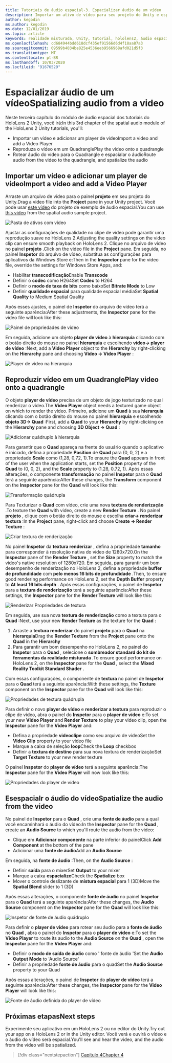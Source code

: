 ```yaml
---
title: Tutoriais de áudio espacial-3. Espacializar áudio de um vídeo
description: Importar um ativo de vídeo para seu projeto do Unity e espacialar o áudio do vídeo.
author: kegodin
ms.author: kegodin
ms.date: 12/01/2019
ms.topic: article
keywords: realidade misturada, Unity, tutorial, hololens2, áudio espacial
ms.openlocfilehash: cd684944bdd618dcf435ef91566d6d4f18aa87a3
ms.sourcegitcommit: 09599b4034be825e4536eeb9566968afd021d5f3
ms.translationtype: MT
ms.contentlocale: pt-BR
ms.lasthandoff: 10/03/2020
ms.locfileid: "91676529"
---
```

# <a name="spatializing-audio-from-a-video"></a><span data-ttu-id="9d4d3-105">Espacializar áudio de um vídeo</span><span class="sxs-lookup"><span data-stu-id="9d4d3-105">Spatializing audio from a video</span></span>
<span data-ttu-id="9d4d3-106">Neste terceiro capítulo do módulo de áudio espacial dos tutoriais do HoloLens 2 Unity, você irá:</span><span class="sxs-lookup"><span data-stu-id="9d4d3-106">In this 3rd chapter of the spatial audio module of the HoloLens 2 Unity tutorials, you'll:</span></span>
* <span data-ttu-id="9d4d3-107">Importar um vídeo e adicionar um player de vídeo</span><span class="sxs-lookup"><span data-stu-id="9d4d3-107">Import a video and add a Video Player</span></span>
* <span data-ttu-id="9d4d3-108">Reproduza o vídeo em um Quadrangle</span><span class="sxs-lookup"><span data-stu-id="9d4d3-108">Play the video onto a quadrangle</span></span>
* <span data-ttu-id="9d4d3-109">Rotear áudio do vídeo para o Quadrangle e espacialar o áudio</span><span class="sxs-lookup"><span data-stu-id="9d4d3-109">Route audio from the video to the quadrangle, and spatialize the audio</span></span>

## <a name="import-a-video-and-add-a-video-player"></a><span data-ttu-id="9d4d3-110">Importar um vídeo e adicionar um player de vídeo</span><span class="sxs-lookup"><span data-stu-id="9d4d3-110">Import a video and add a Video Player</span></span>

<span data-ttu-id="9d4d3-111">Arraste um arquivo de vídeo para o painel **projeto** em seu projeto do Unity.</span><span class="sxs-lookup"><span data-stu-id="9d4d3-111">Drag a video file into the **Project** pane in your Unity project.</span></span> <span data-ttu-id="9d4d3-112">Você pode usar [este vídeo](https://github.com/microsoft/spatialaudio-unity/blob/develop/Samples/MicrosoftSpatializerSample/Assets/Microsoft%20HoloLens%20-%20Spatial%20Sound-PTPvx7mDon4.mp4?raw=true) do projeto de exemplo de áudio espacial.</span><span class="sxs-lookup"><span data-stu-id="9d4d3-112">You can use [this video](https://github.com/microsoft/spatialaudio-unity/blob/develop/Samples/MicrosoftSpatializerSample/Assets/Microsoft%20HoloLens%20-%20Spatial%20Sound-PTPvx7mDon4.mp4?raw=true) from the spatial audio sample project.</span></span>

![Pasta de ativos com vídeo](images/spatial-audio/assets-folder-with-video.png)

<span data-ttu-id="9d4d3-114">Ajustar as configurações de qualidade no clipe de vídeo pode garantir uma reprodução suave no HoloLens 2.</span><span class="sxs-lookup"><span data-stu-id="9d4d3-114">Adjusting the quality settings on the video clip can ensure smooth playback on HoloLens 2.</span></span> <span data-ttu-id="9d4d3-115">Clique no arquivo de vídeo no painel **projeto** .</span><span class="sxs-lookup"><span data-stu-id="9d4d3-115">Click on the video file in the **Project** pane.</span></span> <span data-ttu-id="9d4d3-116">Em seguida, no painel **Inspetor** do arquivo de vídeo, substitua as configurações para aplicativos da Windows Store e:</span><span class="sxs-lookup"><span data-stu-id="9d4d3-116">Then in the **Inspector** pane for the video file, override the settings for Windows Store Apps, and:</span></span>
* <span data-ttu-id="9d4d3-117">Habilitar **transcodificação**</span><span class="sxs-lookup"><span data-stu-id="9d4d3-117">Enable **Transcode**</span></span>
* <span data-ttu-id="9d4d3-118">Definir o **codec** como H264</span><span class="sxs-lookup"><span data-stu-id="9d4d3-118">Set **Codec** to H264</span></span>
* <span data-ttu-id="9d4d3-119">Definir o **modo de taxa de bits** como baixo</span><span class="sxs-lookup"><span data-stu-id="9d4d3-119">Set **Bitrate Mode** to Low</span></span>
* <span data-ttu-id="9d4d3-120">Definir **qualidade espacial** para qualidade espacial média</span><span class="sxs-lookup"><span data-stu-id="9d4d3-120">Set **Spatial Quality** to Medium Spatial Quality</span></span>

<span data-ttu-id="9d4d3-121">Após esses ajustes, o painel de **Inspetor** do arquivo de vídeo terá a seguinte aparência:</span><span class="sxs-lookup"><span data-stu-id="9d4d3-121">After these adjustments, the **Inspector** pane for the video file will look like this:</span></span>

![Painel de propriedades de vídeo](images/spatial-audio/video-property-pane.png)

<span data-ttu-id="9d4d3-123">Em seguida, adicione um objeto **player de vídeo** à **hierarquia** clicando com o botão direito do mouse no painel **hierarquia** e escolhendo **vídeo-> player de vídeo** :</span><span class="sxs-lookup"><span data-stu-id="9d4d3-123">Next, add a **Video Player** object to the **Hierarchy** by right-clicking on the **Hierarchy** pane and choosing **Video -> Video Player** :</span></span>

![Player de vídeo na hierarquia](images/spatial-audio/video-player-in-hierarchy.png)

## <a name="play-video-onto-a-quadrangle"></a><span data-ttu-id="9d4d3-125">Reproduzir vídeo em um Quadrangle</span><span class="sxs-lookup"><span data-stu-id="9d4d3-125">Play video onto a quadrangle</span></span>
<span data-ttu-id="9d4d3-126">O objeto **player de vídeo** precisa de um objeto de jogo texturizado no qual renderizar o vídeo.</span><span class="sxs-lookup"><span data-stu-id="9d4d3-126">The **Video Player** object needs a textured game object on which to render the video.</span></span> <span data-ttu-id="9d4d3-127">Primeiro, adicione um **Quad** à sua **hierarquia** clicando com o botão direito do mouse no painel **hierarquia** e escolhendo **objeto 3D-> Quad** :</span><span class="sxs-lookup"><span data-stu-id="9d4d3-127">First, add a **Quad** to your **Hierarchy** by right-clicking on the **Hierarchy** pane and choosing **3D Object -> Quad** :</span></span>

![Adicionar quádruplo à hierarquia](images/spatial-audio/add-quad-to-hierarchy.png)

<span data-ttu-id="9d4d3-129">Para garantir que o **Quad** apareça na frente do usuário quando o aplicativo é iniciado, defina a propriedade **Position** de **Quad** para (0, 0, 2) e a propriedade **Scale** como (1,28, 0,72, 1).</span><span class="sxs-lookup"><span data-stu-id="9d4d3-129">To ensure the **Quad** appears in front of the user when the application starts, set the **Position** property of the **Quad** to (0, 0, 2), and the **Scale** property to (1.28, 0.72, 1).</span></span> <span data-ttu-id="9d4d3-130">Após essas alterações, o componente **transformação** no painel **Inspetor** para o **Quad** terá a seguinte aparência:</span><span class="sxs-lookup"><span data-stu-id="9d4d3-130">After these changes, the **Transform** component on the **Inspector** pane for the **Quad** will look like this:</span></span>

![Transformação quádrupla](images/spatial-audio/quad-transform.png)

<span data-ttu-id="9d4d3-132">Para Texturizar o **Quad** com vídeo, crie uma nova **textura de renderização** .</span><span class="sxs-lookup"><span data-stu-id="9d4d3-132">To texture the **Quad** with video, create a new **Render Texture** .</span></span> <span data-ttu-id="9d4d3-133">No painel **projeto** , clique com o botão direito do mouse e escolha **criar-> renderizar textura** :</span><span class="sxs-lookup"><span data-stu-id="9d4d3-133">In the **Project** pane, right-click and choose **Create -> Render Texture** :</span></span>

![Criar textura de renderização](images/spatial-audio/create-render-texture.png)

<span data-ttu-id="9d4d3-135">No painel **Inspetor** da **textura renderizar** , defina a propriedade **tamanho** para corresponder à resolução nativa do vídeo de 1280x720.</span><span class="sxs-lookup"><span data-stu-id="9d4d3-135">On the **Inspector** pane of the **Render Texture** , set the **Size** property to match the video's native resolution of 1280x720.</span></span> <span data-ttu-id="9d4d3-136">Em seguida, para garantir um bom desempenho de renderização no HoloLens 2, defina a propriedade **buffer de profundidade** com **pelo menos 16 bits de profundidade** .</span><span class="sxs-lookup"><span data-stu-id="9d4d3-136">Then, to ensure good rendering performance on HoloLens 2, set the **Depth Buffer** property to **At least 16 bits depth** .</span></span> <span data-ttu-id="9d4d3-137">Após essas configurações, o painel de **Inspetor** para a **textura de renderização** terá a seguinte aparência:</span><span class="sxs-lookup"><span data-stu-id="9d4d3-137">After these settings, the **Inspector** pane for the **Render Texture** will look like this:</span></span>

![Renderizar Propriedades de textura](images/spatial-audio/render-texture-properties.png)

<span data-ttu-id="9d4d3-139">Em seguida, use sua nova **textura de renderização** como a textura para o **Quad** :</span><span class="sxs-lookup"><span data-stu-id="9d4d3-139">Next, use your new **Render Texture** as the texture for the **Quad** :</span></span>
1. <span data-ttu-id="9d4d3-140">Arraste a **textura renderizar** do painel **projeto** para o **Quad** na **hierarquia**</span><span class="sxs-lookup"><span data-stu-id="9d4d3-140">Drag the **Render Texture** from the **Project** pane onto the **Quad** in the **Hierarchy**</span></span>
2. <span data-ttu-id="9d4d3-141">Para garantir um bom desempenho no HoloLens 2, no painel do **Inspetor** para o **Quad** , selecione o **sombreador standard do kit de ferramentas da realidade misturada** .</span><span class="sxs-lookup"><span data-stu-id="9d4d3-141">To ensure good performance on HoloLens 2, on the **Inspector** pane for the **Quad** , select the **Mixed Reality Toolkit Standard Shader** .</span></span>

<span data-ttu-id="9d4d3-142">Com essas configurações, o componente de **textura** no painel de **Inspetor** para o **Quad** terá a seguinte aparência:</span><span class="sxs-lookup"><span data-stu-id="9d4d3-142">With these settings, the **Texture** component on the **Inspector** pane for the **Quad** will look like this:</span></span>

![Propriedades de textura quádrupla](images/spatial-audio/quad-texture-properties.png)

<span data-ttu-id="9d4d3-144">Para definir o novo **player de vídeo** e **renderizar a textura** para reproduzir o clipe de vídeo, abra o painel do **Inspetor** para o **player de vídeo** e:</span><span class="sxs-lookup"><span data-stu-id="9d4d3-144">To set your new **Video Player** and **Render Texture** to play your video clip, open the **Inspector** pane for the **Video Player** and:</span></span>
* <span data-ttu-id="9d4d3-145">Defina a propriedade **videoclipe** como seu arquivo de vídeo</span><span class="sxs-lookup"><span data-stu-id="9d4d3-145">Set the **Video Clip** property to your video file</span></span>
* <span data-ttu-id="9d4d3-146">Marque a caixa de seleção **loop**</span><span class="sxs-lookup"><span data-stu-id="9d4d3-146">Check the **Loop** checkbox</span></span>
* <span data-ttu-id="9d4d3-147">Definir a **textura de destino** para sua nova textura de renderização</span><span class="sxs-lookup"><span data-stu-id="9d4d3-147">Set **Target Texture** to your new render texture</span></span>

<span data-ttu-id="9d4d3-148">O painel **Inspetor** do **player de vídeo** terá a seguinte aparência:</span><span class="sxs-lookup"><span data-stu-id="9d4d3-148">The **Inspector** pane for the **Video Player** will now look like this:</span></span>

![Propriedades do player de vídeo](images/spatial-audio/video-player-properties.png)

## <a name="spatialize-the-audio-from-the-video"></a><span data-ttu-id="9d4d3-150">Esespacialr o áudio do vídeo</span><span class="sxs-lookup"><span data-stu-id="9d4d3-150">Spatialize the audio from the video</span></span>
<span data-ttu-id="9d4d3-151">No painel de **Inspetor** para o **Quad** , crie uma **fonte de áudio** para a qual você encaminhará o áudio do vídeo:</span><span class="sxs-lookup"><span data-stu-id="9d4d3-151">In the **Inspector** pane for the **Quad** , create an **Audio Source** to which you'll route the audio from the video:</span></span>
* <span data-ttu-id="9d4d3-152">Clique em **Adicionar componente** na parte inferior do painel</span><span class="sxs-lookup"><span data-stu-id="9d4d3-152">Click **Add Component** at the bottom of the pane</span></span>
* <span data-ttu-id="9d4d3-153">Adicionar uma **fonte de áudio**</span><span class="sxs-lookup"><span data-stu-id="9d4d3-153">Add an **Audio Source**</span></span>

<span data-ttu-id="9d4d3-154">Em seguida, na **fonte de áudio** :</span><span class="sxs-lookup"><span data-stu-id="9d4d3-154">Then, on the **Audio Source** :</span></span>
* <span data-ttu-id="9d4d3-155">Definir **saída** para o mixer</span><span class="sxs-lookup"><span data-stu-id="9d4d3-155">Set **Output** to your mixer</span></span>
* <span data-ttu-id="9d4d3-156">Marque a caixa **espacialize**</span><span class="sxs-lookup"><span data-stu-id="9d4d3-156">Check the **Spatialize** box</span></span>
* <span data-ttu-id="9d4d3-157">Mover o controle deslizante de **mistura espacial** para 1 (3D)</span><span class="sxs-lookup"><span data-stu-id="9d4d3-157">Move the **Spatial Blend** slider to 1 (3D)</span></span>

<span data-ttu-id="9d4d3-158">Após essas alterações, o componente **fonte de áudio** no painel **Inspetor** para o **Quad** terá a seguinte aparência:</span><span class="sxs-lookup"><span data-stu-id="9d4d3-158">After these changes, the **Audio Source** component on the **Inspector** pane for the **Quad** will look like this:</span></span>

![Inspetor de fonte de áudio quádruplo](images/spatial-audio/quad-audio-source-inspector.png)

<span data-ttu-id="9d4d3-160">Para definir o **player de vídeo** para rotear seu áudio para a **fonte de áudio** no **Quad** , abra o painel do **Inspetor** para o **player de vídeo** e:</span><span class="sxs-lookup"><span data-stu-id="9d4d3-160">To set the **Video Player** to route its audio to the **Audio Source** on the **Quad** , open the **Inspector** pane for the **Video Player** and:</span></span>
* <span data-ttu-id="9d4d3-161">Definir o **modo de saída de áudio** como ' fonte de áudio '</span><span class="sxs-lookup"><span data-stu-id="9d4d3-161">Set the **Audio Output Mode** to 'Audio Source'</span></span>
* <span data-ttu-id="9d4d3-162">Definir a propriedade **fonte de áudio** para o quad</span><span class="sxs-lookup"><span data-stu-id="9d4d3-162">Set the **Audio Source** property to your Quad</span></span>

<span data-ttu-id="9d4d3-163">Após essas alterações, o painel de **Inspetor** do **player de vídeo** terá a seguinte aparência:</span><span class="sxs-lookup"><span data-stu-id="9d4d3-163">After these changes, the **Inspector** pane for the **Video Player** will look like this:</span></span>

![Fonte de áudio definida do player de vídeo](images/spatial-audio/video-player-set-audio-source.png)

## <a name="next-steps"></a><span data-ttu-id="9d4d3-165">Próximas etapas</span><span class="sxs-lookup"><span data-stu-id="9d4d3-165">Next steps</span></span>
<span data-ttu-id="9d4d3-166">Experimente seu aplicativo em um HoloLens 2 ou no editor do Unity.</span><span class="sxs-lookup"><span data-stu-id="9d4d3-166">Try out your app on a HoloLens 2 or in the Unity editor.</span></span> <span data-ttu-id="9d4d3-167">Você verá e ouvirá o vídeo e o áudio do vídeo será espacial.</span><span class="sxs-lookup"><span data-stu-id="9d4d3-167">You'll see and hear the video, and the audio from the video will be spatialized.</span></span>

> [!div class="nextstepaction"]
> [<span data-ttu-id="9d4d3-168">Capítulo 4</span><span class="sxs-lookup"><span data-stu-id="9d4d3-168">Chapter 4</span></span>](unity-spatial-audio-ch4.md) 

